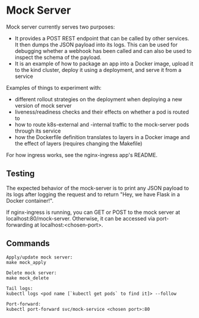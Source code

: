 # Mock Server
Mock server currently serves two purposes:

- It provides a POST REST endpoint that can be called by other services. It then dumps the JSON payload into its logs. This can be used for debugging whether a webhook has been called and can also be used to inspect the schema of the payload.
- It is an example of how to package an app into a Docker image, upload it to the kind cluster, deploy it using a deployment, and serve it from a service

Examples of things to experiment with:

- different rollout strategies on the deployment when deploying a new version of mock server
- liveness/readiness checks and their effects on whether a pod is routed to
- how to route k8s-external and -internal traffic to the mock-server pods through its service
- how the Dockerfile definition translates to layers in a Docker image and the effect of layers (requires changing the Makefile)

For how ingress works, see the nginx-ingress app's README.

## Testing
The expected behavior of the mock-server is to print any JSON payload to its logs after logging the request and to return "Hey, we have Flask in a Docker container!".

If nginx-ingress is running, you can GET or POST to the mock server at localhost:80/mock-server. Otherwise, it can be accessed via port-forwarding at localhost:\<chosen-port>.

## Commands
```
Apply/update mock server:
make mock_apply

Delete mock server:
make mock_delete

Tail logs:
kubectl logs <pod name [`kubectl get pods` to find it]> --follow

Port-forward:
kubectl port-forward svc/mock-service <chosen port>:80
```

